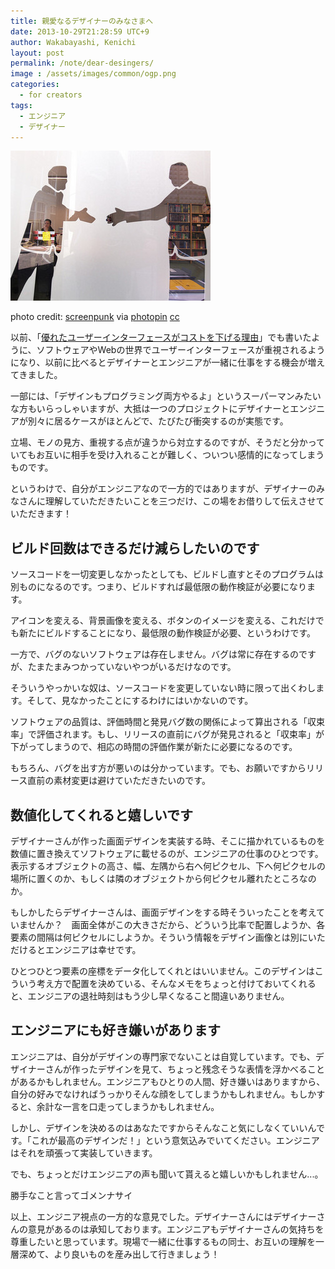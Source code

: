 ```yaml
---
title: 親愛なるデザイナーのみなさまへ
date: 2013-10-29T21:28:59 UTC+9
author: Wakabayashi, Kenichi
layout: post
permalink: /note/dear-desingers/
image : /assets/images/common/ogp.png
categories:
  - for creators
tags:
  - エンジニア
  - デザイナー
---
```

![shake hands](/assets/images/2013/10/small__3474867233.jpg)

photo credit: [screenpunk](http://www.flickr.com/photos/screenpunk/3474867233/) via [photopin](http://photopin.com) [cc](http://creativecommons.org/licenses/by-nc/2.0/)

以前、「[優れたユーザーインターフェースがコストを下げる理由](/good-ui-decrese-the-cost/)」でも書いたように、ソフトウェアやWebの世界でユーザーインターフェースが重視されるようになり、以前に比べるとデザイナーとエンジニアが一緒に仕事をする機会が増えてきました。

一部には、「デザインもプログラミング両方やるよ」というスーパーマンみたいな方もいらっしゃいますが、大抵は一つのプロジェクトにデザイナーとエンジニアが別々に居るケースがほとんどで、たびたび衝突するのが実態です。

立場、モノの見方、重視する点が違うから対立するのですが、そうだと分かっていてもお互いに相手を受け入れることが難しく、ついつい感情的になってしまうものです。

というわけで、自分がエンジニアなので一方的ではありますが、デザイナーのみなさんに理解していただきたいことを三つだけ、この場をお借りして伝えさせていただきます！

## ビルド回数はできるだけ減らしたいのです
ソースコードを一切変更しなかったとしても、ビルドし直すとそのプログラムは別ものになるのです。つまり、ビルドすれば最低限の動作検証が必要になります。

アイコンを変える、背景画像を変える、ボタンのイメージを変える、これだけでも新たにビルドすることになり、最低限の動作検証が必要、というわけです。

一方で、バグのないソフトウェアは存在しません。バグは常に存在するのですが、たまたまみつかっていないやつがいるだけなのです。

そういうやっかいな奴は、ソースコードを変更していない時に限って出くわします。そして、見なかったことにするわけにはいかないのです。

ソフトウェアの品質は、評価時間と発見バグ数の関係によって算出される「収束率」で評価されます。もし、リリースの直前にバグが発見されると「収束率」が下がってしまうので、相応の時間の評価作業が新たに必要になるのです。

もちろん、バグを出す方が悪いのは分かっています。でも、お願いですからリリース直前の素材変更は避けていただきたいのです。

## 数値化してくれると嬉しいです
デザイナーさんが作った画面デザインを実装する時、そこに描かれているものを数値に置き換えてソフトウェアに載せるのが、エンジニアの仕事のひとつです。表示するオブジェクトの高さ、幅、左隅から右へ何ピクセル、下へ何ピクセルの場所に置くのか、もしくは隣のオブジェクトから何ピクセル離れたところなのか。

もしかしたらデザイナーさんは、画面デザインをする時そういったことを考えていませんか？　画面全体がこの大きさだから、どういう比率で配置しようか、各要素の間隔は何ピクセルにしようか。そういう情報をデザイン画像とは別にいただけるとエンジニアは幸せです。

ひとつひとつ要素の座標をデータ化してくれとはいいません。このデザインはこういう考え方で配置を決めている、そんなメモをちょっと付けておいてくれると、エンジニアの退社時刻はもう少し早くなること間違いありません。

## エンジニアにも好き嫌いがあります
エンジニアは、自分がデザインの専門家でないことは自覚しています。でも、デザイナーさんが作ったデザインを見て、ちょっと残念そうな表情を浮かべることがあるかもしれません。エンジニアもひとりの人間、好き嫌いはありますから、自分の好みでなければうっかりそんな顔をしてしまうかもしれません。もしかすると、余計な一言を口走ってしまうかもしれません。

しかし、デザインを決めるのはあなたですからそんなこと気にしなくていいんです。「これが最高のデザインだ！」という意気込みでいてください。エンジニアはそれを頑張って実装していきます。

でも、ちょっとだけエンジニアの声も聞いて貰えると嬉しいかもしれません...。

勝手なこと言ってゴメンナサイ

以上、エンジニア視点の一方的な意見でした。デザイナーさんにはデザイナーさんの意見があるのは承知しております。エンジニアもデザイナーさんの気持ちを尊重したいと思っています。現場で一緒に仕事するもの同士、お互いの理解を一層深めて、より良いものを産み出して行きましょう！